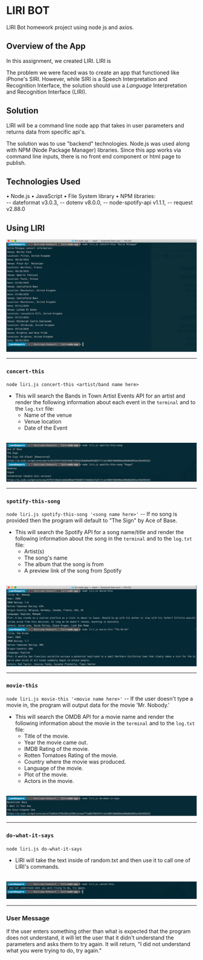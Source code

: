 # LIRI BOT
LIRI Bot homework project using node js and axios.

## Overview of the App

In this assignment, we created LIRI. LIRI is 

The problem we were faced was to create an app that functioned like iPhone's SIRI. However, while SIRI is a Speech Interpretation and Recognition Interface, the solution should use a _Language_ Interpretation and Recognition Interface (LIRI). 

## Solution
LIRI will be a command line node app that takes in user parameters and returns data from specific api's. 

The solution was to use "backend" technologies. Node.js was used along with NPM (Node Package Manager) libraries. Since this app works via command line inputs, there is no front end component or html page to publish.

## Technologies Used

• Node.js
• JavaScript
• File System library
• NPM libraries:
<br />
  -- dateformat v3.0.3,
  -- dotenv v8.0.0,
  -- node-spotify-api v1.1.1,
  -- request v2.88.0

## Using LIRI

<img src="./images/concert-this.png" />
<hr>

### `concert-this`
`node liri.js concert-this <artist/band name here>`

  * This will search the Bands in Town Artist Events API for an artist and render the following information about each event in the `terminal` and to the `log.txt` file:
    * Name of the venue
    * Venue location
    * Date of the Event
<br /><br />
<img src="./images/spotify-this-song.png" />
<hr>

### `spotify-this-song`
`node liri.js spotify-this-song '<song name here>'`
-- If no song is provided then the program will default to "The Sign" by Ace of Base.

  * This will search the Spotify API for a song name/title and render the following information about the song in the `terminal` and to the `log.txt` file:
    * Artist(s)
    * The song's name
    * The album that the song is from
    * A preview link of the song from Spotify
<br /><br />
<img src="./images/movie-this.png" />
<hr>

### `movie-this`
`node liri.js movie-this '<movie name here>'`
-- If the user doesn't type a movie in, the program will output data for the movie 'Mr. Nobody.'

  * This will search the OMDB API for a movie name and render the following information about the movie in the `terminal` and to the `log.txt` file:
    * Title of the movie.
    * Year the movie came out.
    * IMDB Rating of the movie.
    * Rotten Tomatoes Rating of the movie.
    * Country where the movie was produced.
    * Language of the movie.
    * Plot of the movie.
    * Actors in the movie.
<br /><br />
<img src="./images/do-what-it-says.png" />
<hr>

### `do-what-it-says`
`node liri.js do-what-it-says`

  * LIRI will take the text inside of random.txt and then use it to call one of LIRI's commands.
<br /><br />
<img src="./images/default-if-not-sure.png">
<hr>

### User Message
If the user enters something other than what is expected that the program does not understand, it will let the user that it didn't understand the parameters and asks them to try again. It will return, "I did not understand what you were trying to do, try again."
